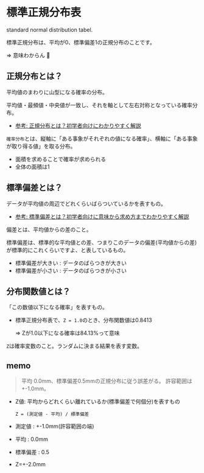 # 標準正規分布表

standard normal distribution tabel.

標準正規分布は、平均が0、標準偏差1の正規分布のことです。

=> 意味わからん :dog:

## 正規分布とは？

平均値のまわりに山型になる確率の分布。

平均値・最頻値・中央値が一致し、それを軸として左右対称となっている確率分布。

- [参考: 正規分布とは？初学者向けにわかりやすく解説](https://data-viz-lab.com/normal-distribution)

`確率分布`とは、縦軸に「ある事象がそれぞれの値になる確率」、横軸に「ある事象が取り得る値」を取る分布。

- 面積を求めることで確率が求められる
- 全体の面積は1

## 標準偏差とは？

データが平均値の周辺でどれくらいばらついているかを表すもの。

- [参考: 標準偏差とは？初学者向けに意味から求め方までわかりやすく解説](https://data-viz-lab.com/standarddeviation)

偏差とは、平均値からの差のこと。

標準偏差は、標準的な平均値との差、つまりこのデータの偏差(平均値からの差)が標準的にこれくらいですよ、と表しているもの。

- 標準偏差が大きい : データのばらつきが大きい
- 標準偏差が小さい : データのばらつきが小さい

## 分布関数値とは？

「この数値以下になる確率」を表すもの。

- 標準正規分布表で、`Z = 1.0`のとき、分布関数値は0.8413

  => Zが1.0以下になる確率は84.13%って意味

`Z`は確率変数のこと。ランダムに決まる結果を表す変数。

## memo

> 平均 0.0mm、標準偏差0.5mmの正規分布に従う誤差がる。
> 許容範囲は+-1.0mm。

- Z値: 平均からどれくらい離れているか(標準偏差で何個分)を表すもの

  ```
  Z = (測定値 - 平均) / 標準偏差
  ```

- 測定値 : +-1.0mm(許容範囲の端)
- 平均 : 0.0mm
- 標準偏差 : 0.5
- Z=+-2.0mm

